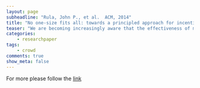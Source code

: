 ```yaml
---
layout: page
subheadline: "Rula, John P., et al.  ACM, 2014"
title: "No one-size fits all: towards a principled approach for incentives in mobile crowdsourcing"
teaser: "We are becoming increasingly aware that the effectiveness of mobile crowdsourcing systems critically depends on the whims of their human participants, impacting everything from participant engagement to their compliance with the crowdsourced tasks. In response, a number of such systems have started to incorporate different incentive features aimed at a wide range of goals that span from improving participation levels, to extending the systems' coverage, and enhancing the quality of the collected data. Despite the many related efforts, the inclusion of incentives in crowdsourced systems has so far been mostly ad-hoc, treating incentives as a wild-card response fitted for any occasion and goal. Using data from a large, 2-day experiment with 96 participants at a corporate conference, we present an analysis of the impact of two incentive structures on the recruitment, compliance and user effort of a basic mobile crowdsourced service. We build on these preliminary results to argue for a principled approach for selecting incentive and incentive structures to match the variety of requirements of mobile crowdsourcing applications and discuss key issues in working toward that goal."
categories:
    - researchpaper  
tags:
    - crowd   
comments: true
show_meta: false
---
```




For more please follow the [link](http://dl.acm.org/citation.cfm?id=2565603)